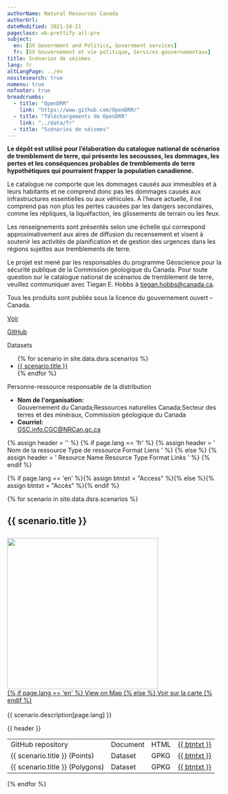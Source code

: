 ```yaml
---
authorName: Natural Resources Canada
authorUrl:
dateModified: 2021-10-21
pageclass: wb-prettify all-pre
subject:
  en: [GV Government and Politics, Government services]
  fr: [GV Gouvernement et vie politique, Services gouvernementaux]
title: Scénarios de séismes
lang: fr
altLangPage: ../en
nositesearch: true
nomenu: true
nofooter: true
breadcrumbs:
  - title: "OpenDRR"
    link: "https://www.github.com/OpenDRR/"
  - title: "Téléchargements de OpenDRR"
    link: "../data/fr"
  - title: "Scénarios de séismes"
---
```


<link href='../assets/css/app.css' rel='stylesheet'/>

<div class="row">
  <div class="col-md-8">
    <p><strong>Le dépôt est utilisé pour l’élaboration du catalogue national de scénarios de tremblement de terre, qui présente les secousses, les dommages, les pertes et les conséquences probables de tremblements de terre hypothétiques qui pourraient frapper la population canadienne.</strong></p>
    <p>Le catalogue ne comporte que les dommages causés aux immeubles et à leurs habitants et ne comprend donc pas les dommages causés aux infrastructures essentielles ou aux véhicules. À l’heure actuelle, il ne comprend pas non plus les pertes causées par les dangers secondaires, comme les répliques, la liquéfaction, les glissements de terrain ou les feux.</p>
    <p>Les renseignements sont présentés selon une échelle qui correspond approximativement aux aires de diffusion du recensement et visent à soutenir les activités de planification et de gestion des urgences dans les régions sujettes aux tremblements de terre.</p>
    <p>Le projet est mené par les responsables du programme Géoscience pour la sécurité publique de la Commission géologique du Canada. Pour toute question sur le catalogue national de scénarios de tremblement de terre, veuillez communiquer avec Tiegan E. Hobbs à <a href="tiegan.hobbs@canada.ca">tiegan.hobbs@canada.ca</a>.</p>
    <section class="jumbotron">
      <p>Tous les produits sont publiés sous la licence du gouvernement ouvert – Canada.</p>
      <p><a href="https://ouvert.canada.ca/fr/licence-du-gouvernement-ouvert-canada" class="btn btn-info btn-lg" role="button">Voir</a></p>
    </section>
  </div>
  <div class="col-md-4">
    <p>
      <a href="https://github.com/OpenDRR/earthquake-scenarios" class="btn btn-info btn-lg btn-block" role="button"><i class="fab fa-github"></i> GitHub</a>
    </p>
    <div class="panel panel-primary mrgn-tp-sm">
      <div class="panel-heading">
        <div class="panel-title">Datasets</div>
      </div>
      <ul class="list-group">
      {% for scenario in site.data.dsra.scenarios %}
        <li class="list-group-item">
          <a href="#{{ scenario.name }}" style="display:block; width:inherit; overflow:hidden; white-space:nowrap; text-overflow: ellipsis;">{{ scenario.title }}</a>
        </li>
        {% endfor %}
      </ul>
    </div>
    <div class="panel panel-primary mrgn-tp-sm">
      <div class="panel-heading">
        <div class="panel-title">Personne-ressource responsable de la distribution</div>
      </div>
      <ul class="list-group">
        <li class="list-group-item">
          <b>Nom de l'organisation:</b><br>
          Gouvernement du Canada;Ressources naturelles Canada;Secteur des terres et des minéraux, Commission géologique du Canada
        </li>
        <li class="list-group-item">
          <b>Courriel:</b><br>
          <a href="mailto:GSC.info.CGC@NRCan.gc.ca">GSC.info.CGC@NRCan.gc.ca</a>
        </li>
      </ul>
    </div>
  </div>
</div>

<!-- <div class="row">
  <div class="col-md-12">
    <iframe width="100%" height="480" frameborder="0" src="https://viewscreen.githubusercontent.com/view/geojson?url=https%3a%2f%2fraw.githubusercontent.com%2fDamonU2%2fearthquake-scenarios%2fauto-updates-for-pages%2fFINISHED%2fFinishedScenariosFr.geojson" title="FinishedScenariosFr.geojson"></iframe>
    <table style="width:100%; font-size:14px;">
      <tr>
        <td><img src="../assets/img/small.png" width='20'> Magnitude < 6.0</td>
        <td><img src="../assets/img/medium.png" width='25'> Magnitude 6.0 - 7.9</td>
        <td><img src="../assets/img/large.png" width='30'> Magnitude 8.0+</td>
      </tr>
    </table>
  </div>
</div> -->

{% assign header = '' %}
{% if page.lang == 'fr' %}
    {% assign header = '<tr>
        <th scope="col" class="col-sm-6">Nom de la ressource</th>
        <th scope="col" class="col-sm-2 hidden-xs">Type de ressource</th>
        <th scope="col" class="col-sm-2">Format</th>
        <th scope="col" class="col-sm-1">Liens</th>
    </tr>' %}
{% else %}
    {% assign header = '<tr>
        <th scope="col" class="col-sm-6">Resource Name</th>
        <th scope="col" class="col-sm-2 hidden-xs">Resource Type</th>
        <th scope="col" class="col-sm-2">Format</th>
        <th scope="col" class="col-sm-1">Links</th>
    </tr>' %}
{% endif %}

{% if page.lang == 'en' %}{% assign btntxt = "Access" %}{% else %}{% assign btntxt = "Accès" %}{% endif %}

{% for scenario in site.data.dsra.scenarios %}
  <a name="{{ scenario.name }}"></a>
  <h2 id={{ scenario.name }}>{{ scenario.title }}</h2>
  <p>
    <div class="card" style="float:left;margin:10px 20px 0px 0px;">
      <a href="dsra_scenario_map.html?scenario={{ scenario.name }}">
        <img src="https://github.com/OpenDRR/earthquake-scenarios/raw/master/FINISHED/{{ scenario.name }}.png" width="350" class="img-rounded img-responsive"/>
      </a>
      <div class="card-body">
        <a href="dsra_scenario_map.html?scenario={{ scenario.name }}" class="btn btn-primary btn-lg btn-block mrgn-tp-sm" role="button">
         {% if page.lang == 'en' %} View on Map {% else %} Voir sur la carte {% endif %}
        </a>
      </div>
      <br>
    </div>
    <div class="scenario-desc" style="word-break: break-word;">
      {{ scenario.description[page.lang] }}
    </div>
  </p>
  <div>
      <table class="table table-striped table-responsive">
          <tbody>
              {{ header }}
              <tr>
                  <td>GitHub repository</td>
                  <td class="hidden-xs">Document</td>
                  <td><span class="label HTML">HTML</span></td>
                  <td><a href="https://github.com/OpenDRR/earthquake-scenarios/blob/master/FINISHED/{{ scenario.name }}.md" class="btn btn-primary">{{ btntxt }}</a></td>
              </tr>
              <!--<tr>
                  <td>OGC API - Features (Points)</td>
                  <td class="hidden-xs">Web Service</td>
                  <td><span class="label HTML">HTML</span></td>
                  <td><a href="https://geo-api.stage.riskprofiler.ca/collections/opendrr_dsra_{{ scenario.name | downcase}}_indicators_b?lang=fr-CA" class="btn btn-primary">{{ btntxt }}</a></td>
              </tr>
              <tr>
                  <td>OGC API - Features (Polygons)</td>
                  <td class="hidden-xs">Web Service</td>
                  <td><span class="label HTML">HTML</span></td>
                  <td><a href="https://geo-api.stage.riskprofiler.ca/collections/opendrr_dsra_{{ scenario.name | downcase }}_indicators_s?lang=fr-CA" class="btn btn-primary">{{ btntxt }}</a></td>
              </tr>-->
              <tr>
                  <td>{{ scenario.title }} (Points)</td>
                  <td class="hidden-xs">Dataset</td>
                  <td><span class="label GPKG">GPKG</span></td>
                  <td><a href="https://github.com/OpenDRR/earthquake-scenarios/blob/master/FINISHED/geopackages/{{ scenario.name }}_indicators_b.gpkg.zip" class="btn btn-primary">{{ btntxt }}</a></td>
              </tr>
              <tr>
                  <td>{{ scenario.title }} (Polygons)</td>
                  <td class="hidden-xs">Dataset</td><td><span class="label GPKG">GPKG</span></td>
                  <td><a href="https://github.com/OpenDRR/earthquake-scenarios/blob/master/FINISHED/geopackages/{{ scenario.name }}_indicators_s.gpkg.zip" class="btn btn-primary">{{ btntxt }}</a></td>
              </tr>
          </tbody>
      </table>
  </div>
{% endfor %}

<script src="../assets/js/app.js"></script>

<script>

  let descriptions = document.getElementsByClassName('scenario-desc');

  for (let i = 0; i < descriptions.length; i++) {
    descriptions[i].innerHTML = urlify( descriptions[i].innerHTML );
  }

</script>
